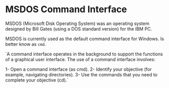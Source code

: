 # MSDOS Command Interface

MSDOS (Microsoft Disk Operating System) was an operating system designed by Bill Gates (using a DOS standard version) for the IBM PC.

MSDOS is currently used as the default command interface for Windows. Is better know as `cmd`.

`A command interface operates in the background to support the functions of a graphical user interface. The use of a command interface involves: 

1- Open a command interface (as cmd). 
2- Identify your objective (for example, navigating directories). 
3- Use the commands that you need to complete your objective (cd).`